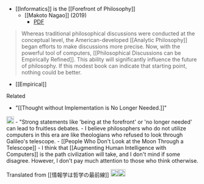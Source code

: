 
- [[Informatics]] is the [[Forefront of Philosophy]]
    - [[Makoto Nagao]] (2019)
        - [PDF](https://repository.kulib.kyoto-u.ac.jp/dspace/bitstream/2433/244172/1/Nagao_2019j.pdf)

> Whereas traditional philosophical discussions were conducted at the conceptual level, the American-developed [[Analytic Philosophy]] began efforts to make discussions more precise. Now, with the powerful tool of computers, [[Philosophical Discussions can be Empirically Refined]]. This ability will significantly influence the future of philosophy. If this modest book can indicate that starting point, nothing could be better.
- [[Empirical]]

Related
- "[[Thought without Implementation is No Longer Needed.]]"

<img src='https://scrapbox.io/api/pages/nishio/nishio/icon' alt='nishio.icon' height="19.5"/>
- "Strong statements like 'being at the forefront' or 'no longer needed' can lead to fruitless debates.
    - I believe philosophers who do not utilize computers in this era are like theologians who refused to look through Galileo's telescope.
    - [[People Who Don't Look at the Moon Through a Telescope]]
- I think that [[Augmenting Human Intelligence with Computers]] is the path civilization will take, and I don't mind if some disagree. However, I don't pay much attention to those who think otherwise.

Translated from [[情報学は哲学の最前線]]
<img src='https://scrapbox.io/api/pages/nishio/en/icon' alt='en.icon' height="19.5"/><img src='https://scrapbox.io/api/pages/nishio/bashi/icon' alt='bashi.icon' height="19.5"/>
